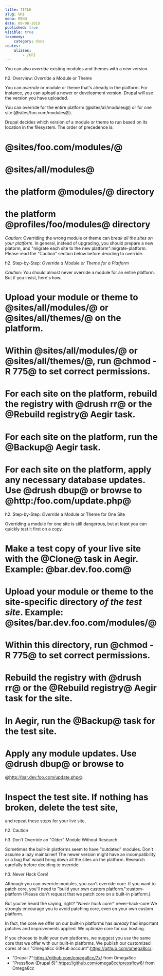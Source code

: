 ```yaml
---
title: TITLE
slug: URI
menu: MENU
date: 08-08-2016
published: true
visible: true
taxonomy:
    category: docs
routes:
    aliases:
        - /URI
---
```


You can also _override_
existing modules and themes with a new version.

h2. Overview: _Override_ a Module or Theme

You can _override_ or module or theme that's already in the platform.
For instance, you can upload a newer or development version. Drupal
will use the version you have uploaded.

You can override for the entire platform (@sites/all/modules@) or for
one site (@sites/foo.com/modules@).

Drupal decides which version of a module or theme to run based on its
location in the filesystem. The order of precedence is:

# @sites/foo.com/modules/@
# @sites/all/modules@
# the platform @modules/@ directory
# the platform @profiles/foo/modules@ directory

 *Caution:* Overriding the wrong module or theme can *break all the
sites on your platform*. In general, instead of upgrading, you should
prepare a new platorm, and "migrate each site to the new platform":migrate-platform.
Please read the "Caution" section below before deciding to override.

h2. Step-by-Step: _Override a Module or Theme for a Platform_

*Caution*: You should almost never override a module for an entire platform.
But if you insist, here's how.

# Upload your module or theme to @sites/all/modules/@ or @sites/all/themes/@ on the platform.

# Within @sites/all/modules/@ or @sites/all/themes/@, run @chmod -R 775@ to set correct permissions.

# For each site on the platform, rebuild the registry with @drush rr@ or the @Rebuild registry@ Aegir task.

# For each site on the platform, run the @Backup@ Aegir task.

# For each site on the platform, apply any necessary database updates. Use @drush dbup@ or browse to @http:/foo.com/update.php@

h2. Step-by-Step: _Override_ a Module or Theme for One Site

Overriding a module for one site is still dangerous, but at least you can quickly test it first on a copy.

# Make a test copy of your live site with the @Clone@ task in Aegir. Example: @bar.dev.foo.com@

# Upload your module or theme to the site-specific directory *of the test site*. Example: @sites/bar.dev.foo.com/modules/@

# Within this directory, run @chmod -R 775@ to set correct permissions.

# Rebuild the registry with @drush rr@ or the @Rebuild registry@ Aegir task for the site.

# In Aegir, run the @Backup@ task for the test site.

# Apply any module updates. Use @drush dbup@ or browse to
  @http://bar.dev.foo.com/update.php@.

# Inspect the test site. If nothing has broken, delete the test site,
  and repeat these steps for your live site.

h2. Caution


h3. Don't Override an "Older" Module Without Research

Sometimes the built-in platforms seem to have "outdated" modules.
Don't assume a lazy maintainer! The newer version might have an
incompatibility or a bug that would bring down all the sites on the
platform. Research carefully before deciding to override.

h3. Never Hack Core!

Although you can override modules, you can't override core. If you
want to patch core, you'll need to
"build your own custom platform.":custom-platform
(Please don't request that we patch core on a built-in platform.)

But you've heard the saying, right? "_Never hack core!_":never-hack-core
We strongly encourage you to avoid patching core, even on your own custom platform.

In fact, the core we offer on our built-in platforms has _already_ had
important patches and improvements applied. We optimize core for our
hosting.

If you choose to build your own platforms, we suggest you use the same
core that we offer with our built-in platforms.
We publish our customized cores at our "Omega8cc GitHub
account":https://github.com/omega8cc/:

* "Drupal 7":https://github.com/omega8cc/7x/ from Omega8cc
* "Pressflow (Drupal 6)":https://github.com/omega8cc/pressflow6/ from Omega8cc
